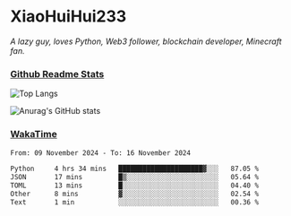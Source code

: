 # XiaoHuiHui233

*A lazy guy, loves Python, Web3 follower, blockchain developer, Minecraft fan.*

### [Github Readme Stats](https://github.com/anuraghazra/github-readme-stats)

![Top Langs](https://github-readme-stats.vercel.app/api/top-langs/?username=XiaoHuiHui233&layout=compact&theme=github_dark)

![Anurag's GitHub stats](https://github-readme-stats.vercel.app/api?username=XiaoHuiHui233&show_icons=true&theme=github_dark)

### [WakaTime](https://wakatime.com)

<!--START_SECTION:waka-->

```txt
From: 09 November 2024 - To: 16 November 2024

Python     4 hrs 34 mins   █████████████████████▓░░░   87.05 %
JSON       17 mins         █▒░░░░░░░░░░░░░░░░░░░░░░░   05.64 %
TOML       13 mins         █░░░░░░░░░░░░░░░░░░░░░░░░   04.40 %
Other      8 mins          ▓░░░░░░░░░░░░░░░░░░░░░░░░   02.54 %
Text       1 min           ░░░░░░░░░░░░░░░░░░░░░░░░░   00.36 %
```

<!--END_SECTION:waka-->
